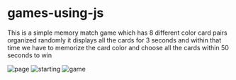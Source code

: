 # games-using-js
This is a simple memory match game which has 8 different color card pairs organized randomly 
it displays all the cards for 3 seconds and within that time we have to memorize the card color and choose all the cards within 50 seconds to win



![page](https://user-images.githubusercontent.com/51694233/83228434-f62b5e80-a1a3-11ea-8dfc-891637a9f146.jpg)
![starting](https://user-images.githubusercontent.com/51694233/83231877-d72fcb00-a1a9-11ea-9d5e-94dfb807e0d1.jpg)
![game](https://user-images.githubusercontent.com/51694233/83231891-dd25ac00-a1a9-11ea-8d39-d16948c0733c.jpg)
